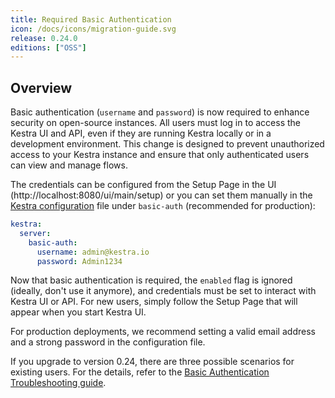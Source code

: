 ```yaml
---
title: Required Basic Authentication
icon: /docs/icons/migration-guide.svg
release: 0.24.0
editions: ["OSS"]
---
```


## Overview

Basic authentication (`username` and `password`) is now required to enhance security on open-source instances. All users must log in to access the Kestra UI and API, even if they are running Kestra locally or in a development environment. This change is designed to prevent unauthorized access to your Kestra instance and ensure that only authenticated users can view and manage flows.

The credentials can be configured from the Setup Page in the UI (http://localhost:8080/ui/main/setup) or you can set them manually in the [Kestra configuration](../../configuration/index.md) file under `basic-auth` (recommended for production):

```yaml
kestra:
  server:
    basic-auth:
      username: admin@kestra.io
      password: Admin1234
```

Now that basic authentication is required, the `enabled` flag is ignored (ideally, don't use it anymore), and credentials must be set to interact with Kestra UI or API. For new users, simply follow the Setup Page that will appear when you start Kestra UI. 

For production deployments, we recommend setting a valid email address and a strong password in the configuration file.

If you upgrade to version 0.24, there are three possible scenarios for existing users. For the details, refer to the [Basic Authentication Troubleshooting guide](../../09.administrator-guide/basic-auth-troubleshooting.md).
